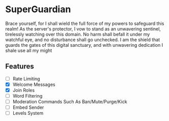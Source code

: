 # SuperGuardian

Brace yourself, for I shall wield the full force of my powers to safeguard this realm! As the server's protector, I vow to stand as an unwavering sentinel, tirelessly watching over this domain. No harm shall befall it under my watchful eye, and no disturbance shall go unchecked. I am the shield that guards the gates of this digital sanctuary, and with unwavering dedication I shale use all my might

## Features

- [ ] Rate Limiting
- [x] Welcome Messages
- [x] Join Roles
- [ ] Word Filtering
- [ ] Moderation Commands Such As Ban/Mute/Purge/Kick
- [ ] Embed Sender
- [ ] Levels System
